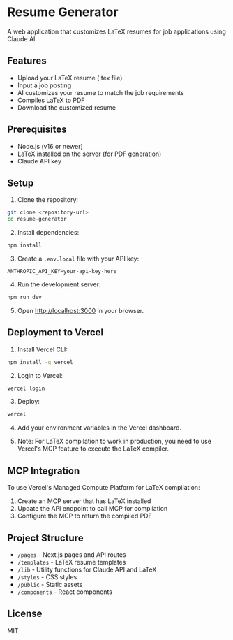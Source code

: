 # Resume Generator

A web application that customizes LaTeX resumes for job applications using Claude AI.

## Features

- Upload your LaTeX resume (.tex file)
- Input a job posting
- AI customizes your resume to match the job requirements
- Compiles LaTeX to PDF
- Download the customized resume

## Prerequisites

- Node.js (v16 or newer)
- LaTeX installed on the server (for PDF generation)
- Claude API key

## Setup

1. Clone the repository:
```bash
git clone <repository-url>
cd resume-generator
```

2. Install dependencies:
```bash
npm install
```

3. Create a `.env.local` file with your API key:
```
ANTHROPIC_API_KEY=your-api-key-here
```

4. Run the development server:
```bash
npm run dev
```

5. Open [http://localhost:3000](http://localhost:3000) in your browser.

## Deployment to Vercel

1. Install Vercel CLI:
```bash
npm install -g vercel
```

2. Login to Vercel:
```bash
vercel login
```

3. Deploy:
```bash
vercel
```

4. Add your environment variables in the Vercel dashboard.

5. Note: For LaTeX compilation to work in production, you need to use Vercel's MCP feature to execute the LaTeX compiler.

## MCP Integration

To use Vercel's Managed Compute Platform for LaTeX compilation:

1. Create an MCP server that has LaTeX installed
2. Update the API endpoint to call MCP for compilation
3. Configure the MCP to return the compiled PDF

## Project Structure

- `/pages` - Next.js pages and API routes
- `/templates` - LaTeX resume templates
- `/lib` - Utility functions for Claude API and LaTeX
- `/styles` - CSS styles
- `/public` - Static assets
- `/components` - React components

## License

MIT